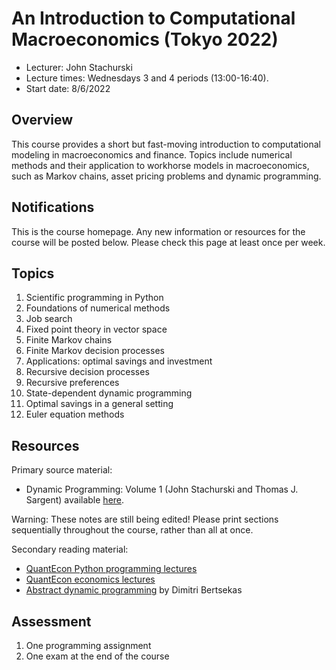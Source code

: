 
# An Introduction to Computational Macroeconomics (Tokyo 2022)

* Lecturer: John Stachurski
* Lecture times: Wednesdays 3 and 4 periods (13:00-16:40).
* Start date: 8/6/2022

## Overview

This course provides a short but fast-moving introduction to computational
modeling in macroeconomics and finance.  Topics include numerical methods and
their application to workhorse models in macroeconomics, such as Markov
chains, asset pricing problems and dynamic programming.

## Notifications

This is the course homepage.  Any new information or resources for the course
will be posted below.  Please check this page at least once per week.

## Topics

1. Scientific programming in Python
2. Foundations of numerical methods
3. Job search
4. Fixed point theory in vector space
5. Finite Markov chains
6. Finite Markov decision processes
7. Applications: optimal savings and investment
8. Recursive decision processes
9. Recursive preferences
10. State-dependent dynamic programming
11. Optimal savings in a general setting
12. Euler equation methods

## Resources

Primary source material:

* Dynamic Programming: Volume 1 (John Stachurski and Thomas J. Sargent)
  available [here](https://github.com/jstac/tokyo_2022_coursework/raw/main/dp.pdf).

Warning: These notes are still being edited!  Please print sections
sequentially throughout the course, rather than all at once.

Secondary reading material:

* [QuantEcon Python programming lectures](https://python-programming.quantecon.org/intro.html)
* [QuantEcon economics lectures](https://python.quantecon.org/intro.html)
* [Abstract dynamic programming](https://web.mit.edu/dimitrib/www/AbstractDP_ED3_TEXT_2021.pdf) by Dimitri Bertsekas

## Assessment

1. One programming assignment
2. One exam at the end of the course

